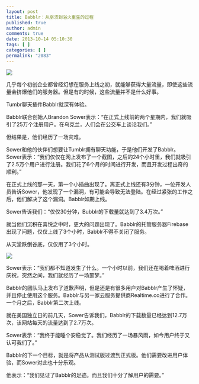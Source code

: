 ```yaml
---
layout: post
title: Babblr：从崩溃到浴火重生的过程
published: true
author: admin
comments: true
date: 2013-10-14 05:10:30
tags: [ ]
categories: [ ]
permalink: "2083"
---
```

![][1]

几乎每个初创企业都曾经幻想在服务上线之初，就能够获得大量流量，即使这些流量会挤爆他们的服务器。但是有的时候，这些流量并不是什么好事。

Tumbr聊天插件Babblr就深有体验。

Babblr联合创始人Brandon Sower表示：“在正式上线前的两个星期内，我们就吸引了25万个注册用户。在乌克兰，人们会在公交车上谈论我们。”

但结果是，他们经历了一场灾难。

Sower和他的伙伴们想要让Tumblr拥有聊天功能，于是他们开发了Babblr。Sower表示：“我们仅仅在网上发布了一个截图，之后的24个小时里，我们就吸引了2.5万个用户进行注册。我们花了6个月的时间进行开发，而且开发过程出奇的顺利。”

在正式上线的那一天，第一个小插曲出现了。离正式上线还有3分钟，一位开发人员告诉Sower，他发现了一个漏洞，有可能会导致无法登陆。在经过紧张的工作之后，他们解决了这个漏洞。Babblr如期上线。

Sower告诉我们：“仅仅30分钟，Bubblr的下载量就达到了3.4万次。”

就当他们沉积在喜悦之中时，更大的问题出现了。Babblr的托管服务器Firebase出现了问题，仅仅上线了3个小时，Babblr不得不关闭了服务。

从天堂跌倒谷底，仅仅用了3个小时。

![][2]

Sower表示：“我们都不知道发生了什么。一个小时以前，我们还在喝着啤酒进行庆祝，突然之间，我们就经历了一场噩梦。”

Babblr的团队马上发布了道歉声明，但是还是有很多用户对Babblr产生了怀疑，并且停止使用这个服务。Babblr与另一家云服务提供商Realtime.co进行了合作。一个月之后，Babblr第二次上线。

就在美国独立日的前几天，Sower告诉我们，Babblr的下载数量已经达到12.7万次，该网站每天的流量达到了2.7万次。

Sower表示：“我终于能睡个安稳觉了。我们经历了一场暴风雨，如今用户终于又认可我们了。”

Babblr的下一个目标，就是将产品从测试版过渡到正式版。他们需要改进用户体验，而Sower对此也十分乐观。

他表示：“我们见证了Babblr的足迹。而且我们十分了解用户的需要。”

 [1]: http://yongz.com/yz/wp-content/uploads/2014/04/0a6f274b55bb9de0b54f1da2c64a1b91.png
 [2]: http://yongz.com/yz/wp-content/uploads/2014/04/47781514017efaf7a13ac2cf49d2a07b.jpg